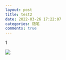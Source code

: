 ```yaml
---
layout: post
title: test2
date: 2022-03-26 17:22:07
categories: 随笔
comments: true
---
```


1



![](https://cdn.jsdelivr.net/gh/shiokiri/cdn/img/avatar2.png)